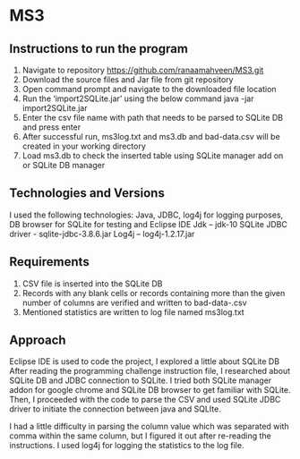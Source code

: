 # MS3
Instructions to run the program
------------------------------------------------------------------------------------------------------------------------------
1.	Navigate to repository https://github.com/ranaamahveen/MS3.git 
2.	Download the source files and Jar file from git repository
3.	Open command prompt and navigate to the downloaded file location
4.	Run the ‘import2SQLite.jar’ using the below command
  java -jar import2SQLite.jar
5.	Enter the csv file name with path that needs to be parsed to SQLite DB and press enter
6.	After successful run, ms3log.txt and ms3.db and bad-data<timestamp>.csv will be created in your working directory
7.	Load ms3.db to check the inserted table using SQLite manager add on or SQLite DB manager

Technologies and Versions
-----------------------------------------------------------------------------------------------------------------------------
I used the following technologies: 
Java, JDBC, log4j for logging purposes, DB browser for SQLite for testing and Eclipse IDE
Jdk – jdk-10
SQLite JDBC driver - sqlite-jdbc-3.8.6.jar
Log4j – log4j-1.2.17.jar

Requirements
------------------------------------------------------------------------------------------------------------------------------
1.	CSV file is inserted into the SQLite DB
2.	Records with any blank cells or records containing more than the given number of columns are verified and written to bad-data-<timestamp>.csv
3.	Mentioned statistics are written to log file named ms3log.txt

Approach
-----------------------------------------------------------------------------------------------------------------------------------
Eclipse IDE is used to code the project, I explored a little about SQLite DB 
After reading the programming challenge instruction file, I researched about SQLite DB and JDBC connection to SQLite. I tried both SQLite manager addon for google chrome and SQLite DB browser to get familiar with SQLite. Then, I proceeded with the code to parse the CSV and used SQLite JDBC driver to initiate the connection between java and SQLIte.

I had a little difficulty in parsing the column value which was separated with comma within the same column, but I figured it out after re-reading the instructions. I used log4j for logging the statistics to the log file.
